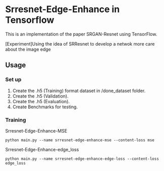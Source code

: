 # Srresnet-Edge-Enhance in Tensorflow

This is an implementation of the paper SRGAN-Resnet using TensorFlow. 

[Experiment]Using the idea of SRResnet to develop a netwok more care about the image edge  

## Usage

### Set up

1. Create the .h5 (Training) format dataset in /done_dataset folder.
2. Create the .h5 (Validation).
3. Create the .h5 (Evaluation).
4. Create Benchmarks for testing.

### Training

Srresnet-Edge-Enhance-MSE
```
python main.py --name srresnet-edge-enhance-mse --content-loss mse 
```

Srresnet-Edge-Enhance-edge_loss
```
python main.py --name srresnet-edge-enhance-edge-loss --content-loss edge_loss 
```
